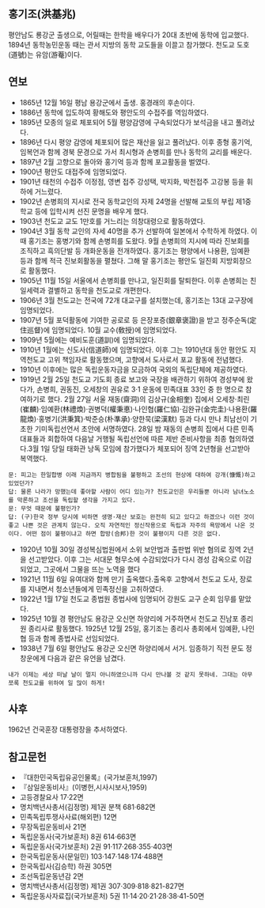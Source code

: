 홍기조(洪基兆)
-------------
평안남도 룡강군 출생으로, 어릴때는 한학을 배우다가 20대 초반에 동학에 입교했다. 1894년 동학농민운동 때는 관서 지방의 동학 교도들을 이끌고 참가했다.
천도교 도호(道號)는 유암(游菴)이다.

연보
----
 * 1865년 12월 16일 평남 용강군에서 출생. 홍경래의 후손이다.
 * 1886년 동학에 입도하여 황해도와 평안도의 수접주를 역임하였다.
 * 1895년 모종의 일로 체포되어 5월 평양감영에 구속되었다가 보석금을 내고 풀려났다.
 * 1896년 다시 평양 감영에 체포되어 많은 재산을 잃고 풀려났다. 이후 종형 홍기억, 임복언과 함께 경북 문경으로 가서 최시형과 손병희를 만나 동학의 교리를 배운다.
 * 1897년 2월 고향으로 돌아와 홍기억 등과 함께 포교활동을 벌였다.
 * 1900년 평안도 대접주에 임명되었다.
 * 1901년 태천의 수접주 이정점, 영변 접주 강성택, 박지화, 박천접주 고강봉 등을 휘하에 거느렸다.
 * 1902년 손병희의 지시로 전국 동학교인의 자제 24명을 선발해 교토의 부립 제1중학교 등에 입학시켜 선진 문명을 배우게 했다.
 * 1903년 천도교 교도 1만호를 거느리는 의창대령으로 활동하였다.
 * 1904년 3월 동학 교인의 자세 40명을 추가 선발하여 일본에서 수학하게 하였다. 이때 홍기조는 홍병기와 함께 손병희를 도왔다. 9월 손병희의 지시에 따라 진보회를 조직하고 흑의단발 등 개화운동을 전개하였다. 홍기조는 평양에서 나용환, 임예환 등과 함께 적극 진보회활동을 펼쳤다. 그해 말 홍기조는 평안도 일진회 지방회장으로 활동했다.
 * 1905년 11월 15일 서울에서 손병희를 만나고, 일진회를 탈퇴한다. 이후 손병희는 친일세력과 결별하고 동학을 천도교로 개편한다.
 * 1906년 3월 천도교는 전국에 72개 대교구를 설치했는데, 홍기조는 13대 교구장에 임명되었다.
 * 1907년 5월 포덕활동에 기여한 공로로 등 은장포증(銀章褒證)을 받고 정주순독(定住巡督)에 임명되었다. 10월 교수(敎授)에 임명되었다.
 * 1909년 5월에는 예비도훈(道訓)에 임명되었다.
 * 1910년 1월에는 신도사(信道師)에 임명되었다. 이후 그는 1910년대 동안 평안도 지역천도교 고위 책임자로 활동했으며, 고향에서 도사로서 포교 활동에 전념했다.
 * 1910년 이후에는 많은 독립운동자금을 모금하여 국외의 독립단체에 제공하였다. 
 * 1919년 2월 25일 천도교 기도회 종료 보고와 국장을 배관하기 위하여 경성부에 왔다가, 손병희, 권동진, 오세창의 권유로 3·1 운동에 민족대표 33인 중 한 명으로 참여하기로 했다. 2월 27일 서울 재동(齋洞)의 김상규(金相奎) 집에서 오세창·최린(崔麟)·임예환(林禮煥)·권병덕(權秉悳)·나인협(羅仁協)·김완규(金完圭)·나용환(羅龍煥)·홍병기(洪秉箕)·박준승(朴準承)·양한묵(梁漢默) 등과 다시 만나 최남선이 기초한 기미독립선언서 초안에 서명하였다. 28일 밤 재동의 손병희 집에서 다른 민족대표들과 회합하여 다음날 거행될 독립선언에 따른 제반 준비사항을 최종 협의하였다.3월 1일 당일 태화관 낭독 모임에 참가했다가 체포되어 징역 2년형을 선고받아 복역했다.
```
문: 피고는 한일합병 이래 지금까지 병합됨을 불평하고 조선의 현상에 대하여 강개(慷慨)하고 있었던가?
답: 물론 나라가 망했는데 좋아할 사람이 어디 있는가? 천도교인은 우리들뿐 아니라 남녀노소를 막론하고 조선을 독립할 생각을 가지고 있다.
문: 무엇 때문에 불평인가?
답: (구)한국 정부 당시에 비하면 생명·재산 보호는 완전히 되고 있다고 하겠으나 이런 것이 좋고 나쁜 것은 관계치 않는다. 오직 자연적인 정신작용으로 독립과 자주의 욕망에서 나온 것이다. 어떤 점이 불평이냐고 하면 합방(合邦)한 것이 불평이지 다른 것은 없다.
```
 * 1920년 10월 30일 경성복심법원에서 소위 보안법과 출판법 위반 혐의로 징역 2년을 선고받았다. 이후 그는 서대문 형무소에 수감되었다가 다시 경성 감옥으로 이감되었고, 그곳에서 그물을 뜨는 노역을 했다
 * 1921년 11월 6일 유여대와 함께 만기 출옥했다.출옥후 고향에서 천도교 도사, 장로를 지내면서 청소년들에게 민족정신을 고취하였다.
 * 1922년 1월 17일 천도교 종법원 종법사에 임명되어 강원도 교구 순회 임무를 맡았다. 
 * 1925년 10월 경 평안남도 용강군 오신면 하양리에 거주하면서 천도교 진남포 종리원 종리사로 활동했다. 1925년 12월 25일, 홍기조는 종리사 총회에서 임예환, 나인협 등과 함께 종법사로 선임되었다.
 * 1938년 7월 6일 평안남도 용강군 오신면 하양리에서 서거. 임종하기 직전 문도 정창운에게 다음과 같은 유언을 남겼다.
```
내가 이제는 세상 떠날 날이 멀지 아니하였으니까 다시 만나볼 것 같지 못하네. 그대는 아무쪼록 천도교를 위하여 일 많이 하게!
```


사후
----
1962년 건국훈장 대통령장을 추서하였다.



참고문헌
----
 * 『대한민국독립유공인물록』(국가보훈처,1997)
 * 『삼일운동비사』(이병헌,시사시보사,1959)
 * 고등경찰요사 17·22면
 * 명치백년사총서(김정명) 제1권 분책 681·682면
 * 민족독립투쟁사사료(해외편) 12면
 * 무장독립운동비사 21면
 * 독립운동사(국가보훈처) 8권 614·663면
 * 독립운동사(국가보훈처) 2권 91·117·268·355·403면
 * 한국독립운동사(문일민) 103·147·148·174·488면
 * 한국독립사(김승학) 하권 305면
 * 조선독립운동년감 2면
 * 명치백년사총서(김정명) 제1권 307·309·818·821-827면
 * 독립운동사자료집(국가보훈처) 5권 11·14·20·21·28·38·41-50면
